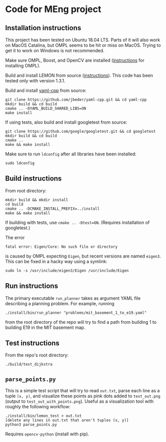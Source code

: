 # Code for MEng project

## Installation instructions

This project has been tested on Ubuntu 18.04 LTS.  Parts of it will also work on MacOS Catalina, but OMPL seems to be hit or miss on MacOS.  Trying to get it to work on Windows is not recommended.

Make sure OMPL, Boost, and OpenCV are installed ([instructions](http://ompl.kavrakilab.org/installation.html) for installing OMPL).  

Build and install LEMON from source ([instructions](http://lemon.cs.elte.hu/trac/lemon/wiki/InstallLinux)).  This code has been tested only with version 1.3.1.  

Build and install [yaml-cpp](https://github.com/jbeder/yaml-cpp) from source:
```
git clone https://github.com/jbeder/yaml-cpp.git && cd yaml-cpp
mkdir build && cd build
cmake .. -DYAML_BUILD_SHARED_LIBS=ON
make install
```

If using tests, also build and install googletest from source:
```
git clone https://github.com/google/googletest.git && cd googletest
mkdir build && cd build
cmake ..
make && make install
```

Make sure to run `ldconfig` after all libraries have been installed:
```
sudo ldconfig
```

## Build instructions

From root directory:
```
mkdir build && mkdir install
cd build
cmake .. -DCMAKE_INSTALL_PREFIX=../install
make && make install
```

If building with tests, use `cmake .. -Dtest=ON`.  (Requires installation of googletest.)

The error
```
fatal error: Eigen/Core: No such file or directory
```
is caused by OMPL expecting `Eigen`, but recent versions are named `eigen3`.  This can be fixed in a hacky way using a symlink:
```
sudo ln -s /usr/include/eigen3/Eigen /usr/include/Eigen
```

## Run instructions

The primary executable `run_planner` takes as argument YAML file describing a planning problem.  For example, running
```
./install/bin/run_planner "problems/mit_basement_1_to_e19.yaml"
```
from the root directory of the repo will try to find a path from building 1 to building E19 in the MIT basement map.

## Test instructions

From the repo's root directory:
```
./build/test_dijkstra
```

## `parse_points.py`

This is a simple test script that will try to read `out.txt`, parse each line as a tuple `(x, y)`, and visualize these points as pink dots added to `test_out.png` (output to `test_out_with_points.png`).  Useful as a visualization tool with roughly the following workflow:
```
./install/bin/lemon_test > out.txt
[delete any lines in out.txt that aren't tuples (x, y)]
python3 parse_points.py
```

Requires `opencv-python` (install with pip).

